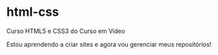 # html-css
 Curso HTML5 e CSS3 do Curso em Vídeo

Estou aprendendo a criar sites e agora vou gerenciar meus repositórios!
